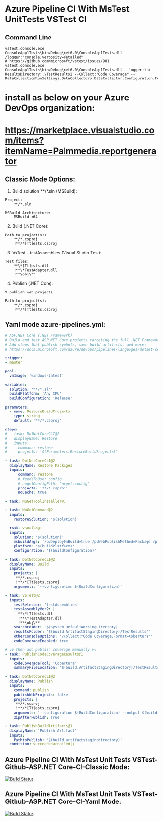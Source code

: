 # Azure Pipeline CI With MsTest UnitTests VSTest CI
## Command Line
```
vstest.console.exe ConsoleApp1Tests\bin\Debug\net6.0\ConsoleApp1Tests.dll /logger:"console;verbosity=detailed"
# https://github.com/microsoft/vstest/issues/981
vstest.console.exe ConsoleApp1Tests\bin\Debug\net6.0\ConsoleApp1Tests.dll --logger:trx --ResultsDirectory:.\TestResults2 --Collect:"Code Coverage" -- DataCollectionRunSettings.DataCollectors.DataCollector.Configuration.Format="Cobertura"
```
# install as below on your Azure DevOps organization:
# https://marketplace.visualstudio.com/items?itemName=Palmmedia.reportgenerator

## Classic Mode Options:
1. Build solution **/*.sln (MSBuild):
```
Project:
    **/*.sln

MSBuild Architecture:
    MSBuild x64
```

2. Build (.NET Core):
```
Path to project(s):
    **/*.csproj
    !**/*[Tt]ests.csproj
```

3. VsTest - testAssemblies (Visual Studio Test):
```
Test files:
    **\*[Tt]ests.dll
    !**\*TestAdapter.dll
    !**\obj\**
```

4. Publish (.NET Core):
```
X publish web projects

Path to project(s):
    **/*.csproj
    !**/*[Tt]ests.csproj
```

## Yaml mode azure-pipelines.yml:
```yaml
# ASP.NET Core (.NET Framework)
# Build and test ASP.NET Core projects targeting the full .NET Framework.
# Add steps that publish symbols, save build artifacts, and more:
# https://docs.microsoft.com/azure/devops/pipelines/languages/dotnet-core

trigger:
- master

pool:
  vmImage: 'windows-latest'

variables:
  solution: '**/*.sln'
  buildPlatform: 'Any CPU'
  buildConfiguration: 'Release'

parameters:
  - name: RestoreBuildProjects
    type: string
    default: '**/*.csproj'

steps:
# - task: DotNetCoreCLI@2
#   displayName: Restore
#   inputs:
#     command: restore
#     projects: '$(Parameters.RestoreBuildProjects)'

- task: DotNetCoreCLI@2
  displayName: Restore Packages
  inputs:
      command: restore
      # feedsToUse: config
      # nugetConfigPath: 'nuget.config'
      projects: '**/*.csproj'
      noCache: true

- task: NuGetToolInstaller@1

- task: NuGetCommand@2
  inputs:
    restoreSolution: '$(solution)'

- task: VSBuild@1
  inputs:
    solution: '$(solution)'
    msbuildArgs: '/p:DeployOnBuild=true /p:WebPublishMethod=Package /p:PackageAsSingleFile=true /p:SkipInvalidConfigurations=true /p:DesktopBuildPackageLocation="$(build.artifactStagingDirectory)\WebApp.zip" /p:DeployIisAppPath="Default Web Site"'
    platform: '$(buildPlatform)'
    configuration: '$(buildConfiguration)'

- task: DotNetCoreCLI@2
  displayName: Build
  inputs:
    projects: |
     **/*.csproj
     !**/*[Tt]ests.csproj
    arguments: '--configuration $(BuildConfiguration)'

- task: VSTest@2
  inputs:
    testSelector: 'testAssemblies'
    testAssemblyVer2: |
      **\*[Tt]ests.dll
      !**\*TestAdapter.dll
      !**\obj\**
    searchFolder: '$(System.DefaultWorkingDirectory)'
    resultsFolder: '$(build.ArtifactStagingDirectory)/TestResults/'
    otherConsoleOptions: '/collect:"Code Coverage;Format=Cobertura"'
    codeCoverageEnabled: true

# vv Then add publish coverage manually vv
- task: PublishCodeCoverageResults@1
  inputs:
    codeCoverageTool: 'Cobertura'
    summaryFileLocation: '$(build.ArtifactStagingDirectory)/TestResults/**/*.Cobertura.xml'

- task: DotNetCoreCLI@2
  displayName: Publish
  inputs:
    command: publish
    publishWebProjects: false
    projects: |
     **/*.csproj
     !**/*[Tt]ests.csproj
    arguments: '--configuration $(BuildConfiguration) --output $(build.artifactstagingdirectory)'
    zipAfterPublish: True

- task: PublishBuildArtifacts@1
  displayName: 'Publish Artifact'
  inputs:
    PathtoPublish: '$(build.artifactstagingdirectory)'
  condition: succeededOrFailed()
```

## Azure Pipeline CI With MsTest Unit Tests VSTest-Github-ASP.NET Core-CI-Classic Mode:
[![Build Status](https://microshaoft.visualstudio.com/AzurePipelines/_apis/build/status/Azure%20Pipeline%20CI%20With%20MsTest%20Unit%20Tests%20VSTest-Github-ASP.NET%20Core-CI-Classic%20Mode?branchName=master)](https://microshaoft.visualstudio.com/AzurePipelines/_build/latest?definitionId=35&branchName=master)

## Azure Pipeline CI With MsTest Unit Tests VSTest-Github-ASP.NET Core-CI-Yaml Mode:
[![Build Status](https://microshaoft.visualstudio.com/AzurePipelines/_apis/build/status/Azure%20Pipeline%20CI%20With%20MsTest%20Unit%20Tests%20VSTest-Github-ASP.NET%20Core-CI-Yaml%20Mode?branchName=master)](https://microshaoft.visualstudio.com/AzurePipelines/_build/latest?definitionId=38&branchName=master)
